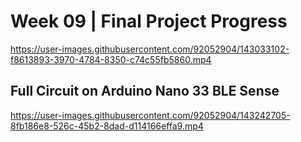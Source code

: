 <h1>Week 09 | Final Project Progress</h1>


https://user-images.githubusercontent.com/92052904/143033102-f8613893-3970-4784-8350-c74c55fb5860.mp4

<h2>Full Circuit on Arduino Nano 33 BLE Sense</h2>

https://user-images.githubusercontent.com/92052904/143242705-8fb186e8-526c-45b2-8dad-d114166effa9.mp4


